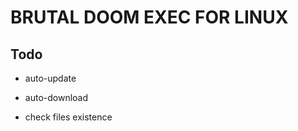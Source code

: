 BRUTAL DOOM EXEC FOR LINUX
==========================

Todo
----

* auto-update

* auto-download

* check files existence
